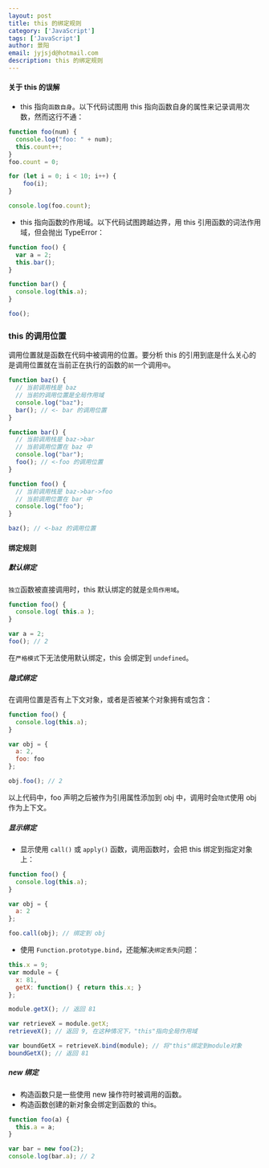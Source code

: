 ```yaml
---
layout: post
title: this 的绑定规则
category: ['JavaScript']
tags: ['JavaScript']
author: 景阳
email: jyjsjd@hotmail.com
description: this 的绑定规则
---
```


#### 关于 this 的误解
* this 指向`函数自身`。以下代码试图用 this 指向函数自身的属性来记录调用次数，然而这行不通：
```javascript
function foo(num) {
  console.log("foo: " + num);
  this.count++;
}
foo.count = 0;

for (let i = 0; i < 10; i++) {
    foo(i);
}

console.log(foo.count);
```

* this 指向函数的作用域。以下代码试图跨越边界，用 this 引用函数的词法作用域，但会抛出 TypeError：
```javascript
function foo() {
  var a = 2;
  this.bar();
}

function bar() {
  console.log(this.a);
}

foo();
```

### this 的调用位置
调用位置就是函数在代码中被调用的位置。要分析 this 的引用到底是什么关心的是调用位置就在当前正在执行的函数的`前`一个调用`中`。
```javascript
function baz() {
  // 当前调用栈是 baz
  // 当前的调用位置是全局作用域
  console.log("baz");
  bar(); // <- bar 的调用位置
}

function bar() {
  // 当前调用栈是 baz->bar
  // 当前调用位置在 baz 中
  console.log("bar");
  foo(); // <-foo 的调用位置
}

function foo() {
  // 当前调用栈是 baz->bar->foo
  // 当前调用位置在 bar 中
  console.log("foo");
}

baz(); // <-baz 的调用位置
```

#### 绑定规则

##### 默认绑定
`独立`函数被直接调用时，this 默认绑定的就是`全局作用域`。

```javascript
function foo() { 
  console.log( this.a ); 
}

var a = 2;
foo(); // 2
```

在`严格模式`下无法使用默认绑定，this 会绑定到 `undefined`。

##### 隐式绑定
在调用位置是否有上下文对象，或者是否被某个对象拥有或包含：
```javascript
function foo() {
  console.log(this.a);
}

var obj = {
  a: 2,
  foo: foo
};

obj.foo(); // 2
```

以上代码中，foo 声明之后被作为引用属性添加到 obj 中，调用时会`隐式`使用 obj 作为上下文。

##### 显示绑定
* 显示使用 `call()` 或 `apply()` 函数，调用函数时，会把 this 绑定到指定对象上：

```javascript
function foo() {
  console.log(this.a);
}

var obj = {
  a: 2
};

foo.call(obj); // 绑定到 obj
```

* 使用 `Function.prototype.bind`，还能解决`绑定丢失`问题：
```javascript
this.x = 9; 
var module = {
  x: 81,
  getX: function() { return this.x; }
};

module.getX(); // 返回 81

var retrieveX = module.getX;
retrieveX(); // 返回 9, 在这种情况下，"this"指向全局作用域

var boundGetX = retrieveX.bind(module); // 将"this"绑定到module对象
boundGetX(); // 返回 81
```

##### new 绑定
* 构造函数只是一些使用 new 操作符时被调用的函数。
* 构造函数创建的新对象会绑定到函数的 this。

```javascript
function foo(a) {
  this.a = a;
}

var bar = new foo(2);
console.log(bar.a); // 2
```
